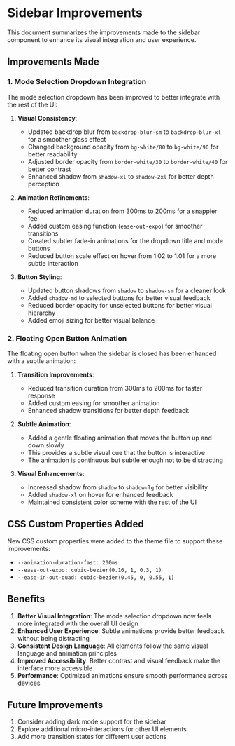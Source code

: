 # Sidebar Improvements

This document summarizes the improvements made to the sidebar component to enhance its visual integration and user experience.

## Improvements Made

### 1. Mode Selection Dropdown Integration

The mode selection dropdown has been improved to better integrate with the rest of the UI:

1. **Visual Consistency**:
   - Updated backdrop blur from `backdrop-blur-sm` to `backdrop-blur-xl` for a smoother glass effect
   - Changed background opacity from `bg-white/80` to `bg-white/90` for better readability
   - Adjusted border opacity from `border-white/30` to `border-white/40` for better contrast
   - Enhanced shadow from `shadow-xl` to `shadow-2xl` for better depth perception

2. **Animation Refinements**:
   - Reduced animation duration from 300ms to 200ms for a snappier feel
   - Added custom easing function (`ease-out-expo`) for smoother transitions
   - Created subtler fade-in animations for the dropdown title and mode buttons
   - Reduced button scale effect on hover from 1.02 to 1.01 for a more subtle interaction

3. **Button Styling**:
   - Updated button shadows from `shadow` to `shadow-sm` for a cleaner look
   - Added `shadow-md` to selected buttons for better visual feedback
   - Reduced border opacity for unselected buttons for better visual hierarchy
   - Added emoji sizing for better visual balance

### 2. Floating Open Button Animation

The floating open button when the sidebar is closed has been enhanced with a subtle animation:

1. **Transition Improvements**:
   - Reduced transition duration from 300ms to 200ms for faster response
   - Added custom easing for smoother animation
   - Enhanced shadow transitions for better depth feedback

2. **Subtle Animation**:
   - Added a gentle floating animation that moves the button up and down slowly
   - This provides a subtle visual cue that the button is interactive
   - The animation is continuous but subtle enough not to be distracting

3. **Visual Enhancements**:
   - Increased shadow from `shadow` to `shadow-lg` for better visibility
   - Added `shadow-xl` on hover for enhanced feedback
   - Maintained consistent color scheme with the rest of the UI

## CSS Custom Properties Added

New CSS custom properties were added to the theme file to support these improvements:

- `--animation-duration-fast: 200ms`
- `--ease-out-expo: cubic-bezier(0.16, 1, 0.3, 1)`
- `--ease-in-out-quad: cubic-bezier(0.45, 0, 0.55, 1)`

## Benefits

1. **Better Visual Integration**: The mode selection dropdown now feels more integrated with the overall UI design
2. **Enhanced User Experience**: Subtle animations provide better feedback without being distracting
3. **Consistent Design Language**: All elements follow the same visual language and animation principles
4. **Improved Accessibility**: Better contrast and visual feedback make the interface more accessible
5. **Performance**: Optimized animations ensure smooth performance across devices

## Future Improvements

1. Consider adding dark mode support for the sidebar
2. Explore additional micro-interactions for other UI elements
3. Add more transition states for different user actions